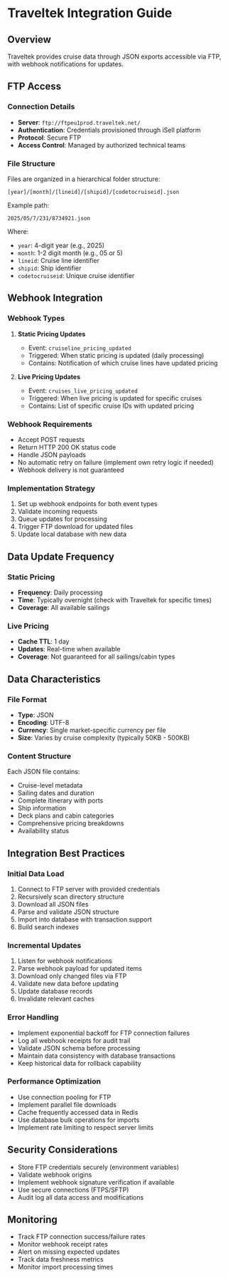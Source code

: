 # Traveltek Integration Guide

## Overview
Traveltek provides cruise data through JSON exports accessible via FTP, with webhook notifications for updates.

## FTP Access

### Connection Details
- **Server**: `ftp://ftpeu1prod.traveltek.net/`
- **Authentication**: Credentials provisioned through iSell platform
- **Protocol**: Secure FTP
- **Access Control**: Managed by authorized technical teams

### File Structure
Files are organized in a hierarchical folder structure:
```
[year]/[month]/[lineid]/[shipid]/[codetocruiseid].json
```

Example path:
```
2025/05/7/231/8734921.json
```

Where:
- `year`: 4-digit year (e.g., 2025)
- `month`: 1-2 digit month (e.g., 05 or 5)
- `lineid`: Cruise line identifier
- `shipid`: Ship identifier
- `codetocruiseid`: Unique cruise identifier

## Webhook Integration

### Webhook Types

1. **Static Pricing Updates**
   - Event: `cruiseline_pricing_updated`
   - Triggered: When static pricing is updated (daily processing)
   - Contains: Notification of which cruise lines have updated pricing

2. **Live Pricing Updates**
   - Event: `cruises_live_pricing_updated`
   - Triggered: When live pricing is updated for specific cruises
   - Contains: List of specific cruise IDs with updated pricing

### Webhook Requirements
- Accept POST requests
- Return HTTP 200 OK status code
- Handle JSON payloads
- No automatic retry on failure (implement own retry logic if needed)
- Webhook delivery is not guaranteed

### Implementation Strategy
1. Set up webhook endpoints for both event types
2. Validate incoming requests
3. Queue updates for processing
4. Trigger FTP download for updated files
5. Update local database with new data

## Data Update Frequency

### Static Pricing
- **Frequency**: Daily processing
- **Time**: Typically overnight (check with Traveltek for specific times)
- **Coverage**: All available sailings

### Live Pricing
- **Cache TTL**: 1 day
- **Updates**: Real-time when available
- **Coverage**: Not guaranteed for all sailings/cabin types

## Data Characteristics

### File Format
- **Type**: JSON
- **Encoding**: UTF-8
- **Currency**: Single market-specific currency per file
- **Size**: Varies by cruise complexity (typically 50KB - 500KB)

### Content Structure
Each JSON file contains:
- Cruise-level metadata
- Sailing dates and duration
- Complete itinerary with ports
- Ship information
- Deck plans and cabin categories
- Comprehensive pricing breakdowns
- Availability status

## Integration Best Practices

### Initial Data Load
1. Connect to FTP server with provided credentials
2. Recursively scan directory structure
3. Download all JSON files
4. Parse and validate JSON structure
5. Import into database with transaction support
6. Build search indexes

### Incremental Updates
1. Listen for webhook notifications
2. Parse webhook payload for updated items
3. Download only changed files via FTP
4. Validate new data before updating
5. Update database records
6. Invalidate relevant caches

### Error Handling
- Implement exponential backoff for FTP connection failures
- Log all webhook receipts for audit trail
- Validate JSON schema before processing
- Maintain data consistency with database transactions
- Keep historical data for rollback capability

### Performance Optimization
- Use connection pooling for FTP
- Implement parallel file downloads
- Cache frequently accessed data in Redis
- Use database bulk operations for imports
- Implement rate limiting to respect server limits

## Security Considerations
- Store FTP credentials securely (environment variables)
- Validate webhook origins
- Implement webhook signature verification if available
- Use secure connections (FTPS/SFTP)
- Audit log all data access and modifications

## Monitoring
- Track FTP connection success/failure rates
- Monitor webhook receipt rates
- Alert on missing expected updates
- Track data freshness metrics
- Monitor import processing times